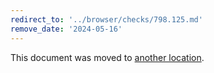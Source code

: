```yaml
---
redirect_to: '../browser/checks/798.125.md'
remove_date: '2024-05-16'
---
```


This document was moved to [another location](../browser/checks/798.125.md).

<!-- This redirect file can be deleted after 2024-05-16. -->
<!-- Redirects that point to other docs in the same project expire in three months. -->
<!-- Redirects that point to docs in a different project or site (for example, link is not relative and starts with `https:`) expire in one year. -->
<!-- Before deletion, see: https://docs.gitlab.com/ee/development/documentation/redirects.html -->
